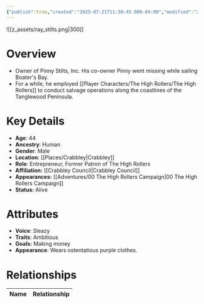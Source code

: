 ```yaml
---
{"publish":true,"created":"2025-07-21T11:30:45.000-04:00","modified":"2025-10-17T10:22:46.689-04:00","published":"2025-10-17T10:22:46.689-04:00","cssclasses":"","Age":"44","Ancestry":"Human","Gender":"Male","Location":["[[Crabbley]]"],"Role":["Entrepreneur, Former Patron of The High Rollers"],"Affiliation":["[[Crabbley Council]]"],"Appearances":["[[00 The High Rollers Campaign]]"],"Status":"Alive"}
---
```


![[z_assets/ray_stilts.png|300]]

# Overview
- Owner of Pinny Stilts, Inc. His co-owner Pinny went missing while sailing Boater's Bay.
- For a while, he employed [[Player Characters/The High Rollers/The High Rollers]] to conduct salvage operations along the coastlines of the Tanglewood Peninsula.

# Key Details
- **Age**: 44
- **Ancestry**: Human
- **Gender**: Male
- **Location**: [[Places/Crabbley\|Crabbley]]
- **Role**: Entrepreneur, Former Patron of The High Rollers
- **Affiliation:** [[Crabbley Council\|Crabbley Council]]
- **Appearances:** [[Adventures/00 The High Rollers Campaign\|00 The High Rollers Campaign]]
- **Status:** Alive

# Attributes
- **Voice**: Sleazy
- **Traits**: Ambitious
- **Goals:** Making money
- **Appearance**: Wears ostentatious purple clothes.

# Relationships

| Name  | Relationship |
| ----- | ------------ |
